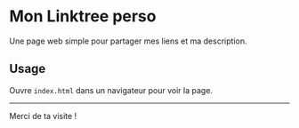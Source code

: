 # Mon Linktree perso

Une page web simple pour partager mes liens et ma description.

## Usage

Ouvre `index.html` dans un navigateur pour voir la page.

---

Merci de ta visite !

